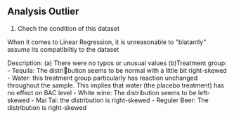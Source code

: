 ## Analysis Outlier 

1. Chech the condition of this dataset

When it comes to Linear Regression, it is unreasonable to "blatantly" assume its compatibiltiy to the dataset

Description: (a) There were no typos or unusual values (b)Treatment group: - Tequila: The distribution seems to be normal with a little bit right-skewed - Water: this treatment group particularly
has reaction unchanged throughout the sample. This implies that water (the placebo treatment)
has no effect on BAC level - White wine: The distribution seems to be left-skewed - Mai Tai: the
distribution is right-skewed - Reguler Beer: The distribution is right-skewed
